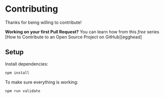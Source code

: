 # Contributing

Thanks for being willing to contribute!

**Working on your first Pull Request?** You can learn how from this _free_ series
[How to Contribute to an Open Source Project on GitHub][egghead]

## Setup

Install dependencies:

```bash
npm install
```

To make sure everything is working:

```bash
npm run validate
```
